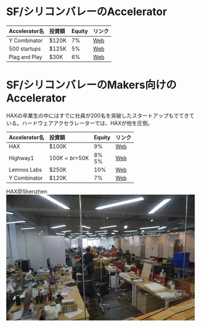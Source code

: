 # SF/シリコンバレーのAccelerator

|Accelerator名|投資額|Equity|リンク|
|:--|:--|:--|:--|
|Y Combinator|$120K|7%|[Web](https://www.ycombinator.com/)|
|500 startups|$125K|5%|[Web](http://500.co/accelerator/)|
|Plag and Play|$30K|6%|[Web](http://plugandplaytechcenter.com/startups/)|

# SF/シリコンバレーのMakers向けのAccelerator

HAXの卒業生の中にはすでに社員が200名を突破したスタートアップもでてきている。ハードウェアアクセラレーターでは、HAXが他を圧倒。

|Accelerator名|投資額|Equity|リンク|
|:--|:--|:--|:--|
|HAX|$100K|9%|[Web](https://hax.co/)|
|Highway1|$100K<br>$50K|8%<br>5%|[Web](http://highway1.io/program/)|
|Lemnos Labs|$250K|10%|[Web](http://www.apoip.org/knowledge-base/hardware-accelerators/)|
|Y Combinator|$120K|7%|[Web](https://www.ycombinator.com/hardware/)|

HAX@Shenzhen
![](/img/hax.jpg)
